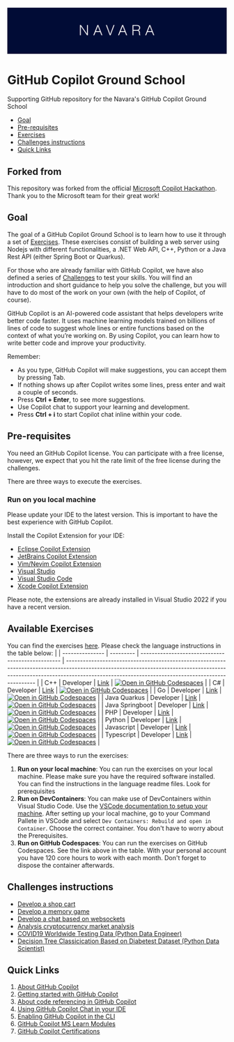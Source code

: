 ![alt text](Resources/navara/banner.png)

# GitHub Copilot Ground School

Supporting GitHub repository for the Navara's GitHub Copilot Ground School

- [Goal](#goal)
- [Pre-requisites](#pre-requisites)
- [Exercises](#available-exercises)
- [Challenges instructions](#challenges-instructions)
- [Quick Links](#quick-links)

## Forked from

This repository was forked from the official [Microsoft Copilot Hackathon](https://github.com/microsoft/CopilotHackathon). Thank you to the Microsoft team for their great work!

## Goal

The goal of a GitHub Copilot Ground School is to learn how to use it through a set of [Exercises](#exercises). These exercises consist of building a web server using Nodejs with different functionalities, a .NET Web API, C++, Python or a Java Rest API (either Spring Boot or Quarkus).

For those who are already familiar with GitHub Copilot, we have also defined a series of [Challenges](#challenges-instructions) to test your skills. You will find an introduction and short guidance to help you solve the challenge, but you will have to do most of the work on your own (with the help of Copilot, of course).

GitHub Copilot is an AI-powered code assistant that helps developers write better code faster. It uses machine learning models trained on billions of lines of code to suggest whole lines or entire functions based on the context of what you’re working on. By using Copilot, you can learn how to write better code and improve your productivity.

Remember:

- As you type, GitHub Copilot will make suggestions, you can accept them by pressing Tab.
- If nothing shows up after Copilot writes some lines, press enter and wait a couple of seconds.
- Press **Ctrl + Enter**, to see more suggestions.
- Use Copilot chat to support your learning and development.
- Press **Ctrl + i** to start Copilot chat inline within your code.

## Pre-requisites

You need an GitHub Copilot license. You can participate with a free license, however, we expect that you hit the rate limit of the free license during the challenges.

There are three ways to execute the exercises.

### Run on you local machine

Please update your IDE to the latest version. This is important to have the best experience with GitHub Copilot.

Install the Copilot Extension for your IDE:

- [Eclipse Copilot Extension](https://docs.github.com/en/copilot/using-github-copilot/getting-code-suggestions-in-your-ide-with-github-copilot?tool=eclipse)
- [JetBrains Copilot Extension](https://docs.github.com/en/copilot/using-github-copilot/getting-code-suggestions-in-your-ide-with-github-copilot?tool=jetbrains)
- [Vim/Nevim Copilot Extension](https://docs.github.com/en/copilot/using-github-copilot/getting-code-suggestions-in-your-ide-with-github-copilot?tool=vimneovim)
- [Visual Studio](https://docs.github.com/en/copilot/using-github-copilot/getting-code-suggestions-in-your-ide-with-github-copilot?tool=visualstudio)
- [Visual Studio Code](https://docs.github.com/en/copilot/using-github-copilot/getting-code-suggestions-in-your-ide-with-github-copilot?tool=vscode)
- [Xcode Copilot Extension](https://docs.github.com/en/copilot/using-github-copilot/getting-code-suggestions-in-your-ide-with-github-copilot?tool=xcode)

Please note, the extensions are already installed in Visual Studio 2022 if you have a recent version.

## Available Exercises

You can find the exercises [here](./exercisefiles/Exercises_developer.md). Please check the language instructions in the table below:
                                             |
| --------------- | --------- | ------------------------------------------------- | ------------------------------------------------------------------------------------------------------------------------------------------------------------------------------------------------------------------------------- |
| C++             | Developer | [Link](./exercisefiles/cpp/README.md)             | [![Open in GitHub Codespaces](https://github.com/codespaces/badge.svg)](https://codespaces.new/NavaraCloudServices/github-copilot-groundschool/tree/main?devcontainer_path=.devcontainer%2Fcpp%2Fdevcontainer.json)             |
| C#              | Developer | [Link](./exercisefiles/dotnet/README.md)          | [![Open in GitHub Codespaces](https://github.com/codespaces/badge.svg)](https://codespaces.new/NavaraCloudServices/github-copilot-groundschool/tree/main?devcontainer_path=.devcontainer%2Fdotnet%2Fdevcontainer.json)          |
| Go              | Developer | [Link](./exercisefiles/go/README.md)          | [![Open in GitHub Codespaces](https://github.com/codespaces/badge.svg)](https://codespaces.new/NavaraCloudServices/github-copilot-groundschool/tree/main?devcontainer_path=.devcontainer%2Fgo%2Fdevcontainer.json)          |
| Java Quarkus    | Developer | [Link](./exercisefiles/java/quarkus/README.md)    | [![Open in GitHub Codespaces](https://github.com/codespaces/badge.svg)](https://codespaces.new/NavaraCloudServices/github-copilot-groundschool/tree/main?devcontainer_path=.devcontainer%2Fjava%2Fdevcontainer.json)    |
| Java Springboot | Developer | [Link](./exercisefiles/java/springboot/README.md) | [![Open in GitHub Codespaces](https://github.com/codespaces/badge.svg)](https://codespaces.new/NavaraCloudServices/github-copilot-groundschool/tree/main?devcontainer_path=.devcontainer%2Fjava%2Fdevcontainer.json) |
| PHP             | Developer | [Link](./exercisefiles/php/README.md)             | [![Open in GitHub Codespaces](https://github.com/codespaces/badge.svg)](https://codespaces.new/NavaraCloudServices/github-copilot-groundschool/tree/main?devcontainer_path=.devcontainer%2Fphp%2Fdevcontainer.json)             |
| Python          | Developer | [Link](./exercisefiles/python/README.md)          | [![Open in GitHub Codespaces](https://github.com/codespaces/badge.svg)](https://codespaces.new/NavaraCloudServices/github-copilot-groundschool/tree/main?devcontainer_path=.devcontainer%2Fpython%2Fdevcontainer.json)          |
| Javascript      | Developer | [Link](./exercisefiles/javascript/README.md)      | [![Open in GitHub Codespaces](https://github.com/codespaces/badge.svg)](https://codespaces.new/NavaraCloudServices/github-copilot-groundschool/tree/main?devcontainer_path=.devcontainer%2Fnode%2Fdevcontainer.json) |
| Typescript      | Developer | [Link](./exercisefiles/typescript/README.md)      | [![Open in GitHub Codespaces](https://github.com/codespaces/badge.svg)](https://codespaces.new/NavaraCloudServices/github-copilot-groundschool/tree/main?devcontainer_path=.devcontainer%2Fnode%2Fdevcontainer.json) |

There are three ways to run the exercises:
1. **Run on your local machine**: You can run the exercises on your local machine. Please make sure you have the required software installed. You can find the instructions in the language readme files. Look for prerequisites
2. **Run on DevContainers**: You can make use of DevContainers within Visual Studio Code. Use the [VSCode documentation to setup your machine](https://code.visualstudio.com/docs/devcontainers/tutorial). After setting up your local machine, go to your Command Pallete in VSCode and select `Dev Containers: Rebuild and open in Container`. Choose the correct container. You don't have to worry about the Prerequisites.
3. **Run on GitHub Codespaces**: You can run the exercises on GitHub Codespaces. See the link above in the table. With your personal account you have 120 core hours to work with each month. Don't forget to dispose the container afterwards.

## Challenges instructions

- [Develop a shop cart](./challenges/eshop/eshop.md)
- [Develop a memory game](./challenges/memorygame/memorygame.md)
- [Develop a chat based on websockets](./challenges/chatwebsockets/chatwebsockets.md)
- [Analysis cryptocurrency market analysis](./challenges/cryptoanalisis/crypto.md)
- [COVID19 Worldwide Testing Data (Python Data Engineer)](./challenges/python_data_engineer/README.md)
- [Decision Tree Classicication Based on Diabetest Dataset (Python Data Scientist)](./challenges/python_data_scientist/README.md)

## Quick Links

1. [About GitHub Copilot](https://docs.github.com/en/copilot/about-github-copilot)
2. [Getting started with GitHub Copilot](https://docs.github.com/en/copilot/using-github-copilot/getting-started-with-github-copilot)
3. [About code referencing in GitHub Copilot](https://docs.github.com/en/copilot/using-github-copilot/finding-public-code-that-matches-github-copilot-suggestions)
4. [Using GitHub Copilot Chat in your IDE](https://docs.github.com/en/copilot/github-copilot-chat/using-github-copilot-chat-in-your-ide)
5. [Enabling GitHub Copilot in the CLI](https://docs.github.com/en/copilot/github-copilot-in-the-cli/enabling-github-copilot-in-the-cli)
6. [GitHub Copilot MS Learn Modules](https://learn.microsoft.com/en-us/training/browse/?terms=github%20copilot)
7. [GitHub Copilot Certifications](https://resources.github.com/learn/certifications/)
